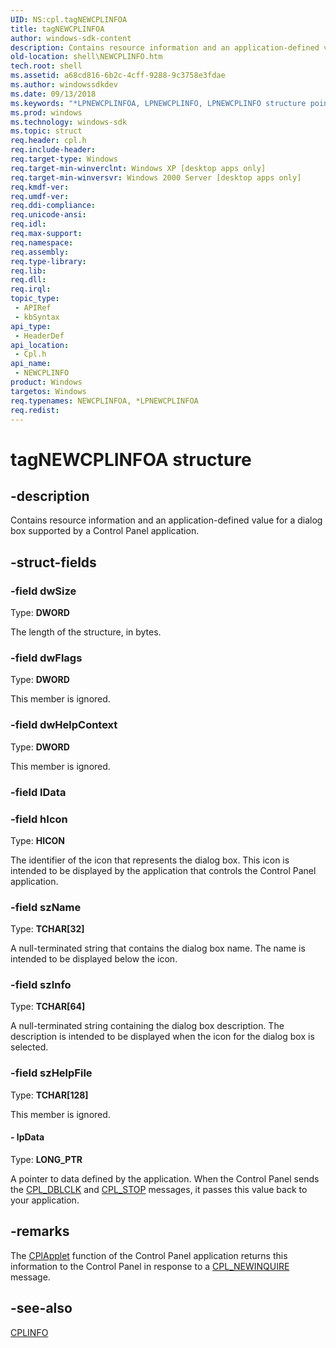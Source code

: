 ```yaml
---
UID: NS:cpl.tagNEWCPLINFOA
title: tagNEWCPLINFOA
author: windows-sdk-content
description: Contains resource information and an application-defined value for a dialog box supported by a Control Panel application.
old-location: shell\NEWCPLINFO.htm
tech.root: shell
ms.assetid: a68cd816-6b2c-4cff-9288-9c3758e3fdae
ms.author: windowssdkdev
ms.date: 09/13/2018
ms.keywords: "*LPNEWCPLINFOA, LPNEWCPLINFO, LPNEWCPLINFO structure pointer [Windows Shell], NEWCPLINFO, NEWCPLINFO structure [Windows Shell], NEWCPLINFOA, _win32_NEWCPLINFO, cpl/LPNEWCPLINFO, cpl/NEWCPLINFO, shell.NEWCPLINFO, tagNEWCPLINFOA"
ms.prod: windows
ms.technology: windows-sdk
ms.topic: struct
req.header: cpl.h
req.include-header: 
req.target-type: Windows
req.target-min-winverclnt: Windows XP [desktop apps only]
req.target-min-winversvr: Windows 2000 Server [desktop apps only]
req.kmdf-ver: 
req.umdf-ver: 
req.ddi-compliance: 
req.unicode-ansi: 
req.idl: 
req.max-support: 
req.namespace: 
req.assembly: 
req.type-library: 
req.lib: 
req.dll: 
req.irql: 
topic_type:
 - APIRef
 - kbSyntax
api_type:
 - HeaderDef
api_location:
 - Cpl.h
api_name:
 - NEWCPLINFO
product: Windows
targetos: Windows
req.typenames: NEWCPLINFOA, *LPNEWCPLINFOA
req.redist: 
---
```


# tagNEWCPLINFOA structure


## -description


Contains resource information and an application-defined value for a dialog box supported by a Control Panel application.


## -struct-fields




### -field dwSize

Type: <b>DWORD</b>

The length of the structure, in bytes.


### -field dwFlags

Type: <b>DWORD</b>

This member is ignored.


### -field dwHelpContext

Type: <b>DWORD</b>

This member is ignored.


### -field lData

 


### -field hIcon

Type: <b>HICON</b>

The identifier of the icon that represents the dialog box. This icon is intended to be displayed by the application that controls the Control Panel application.


### -field szName

Type: <b>TCHAR[32]</b>

A null-terminated string that contains the dialog box name. The name is intended to be displayed below the icon.


### -field szInfo

Type: <b>TCHAR[64]</b>

A null-terminated string containing the dialog box description. The description is intended to be displayed when the icon for the dialog box is selected.


### -field szHelpFile

Type: <b>TCHAR[128]</b>

This member is ignored.


#### - lpData

Type: <b>LONG_PTR</b>

A pointer to data defined by the application. When the Control Panel sends the <a href="https://msdn.microsoft.com/68d74372-2fc2-45ed-8f77-574b943d28fa">CPL_DBLCLK</a> and <a href="https://msdn.microsoft.com/4f632b91-8200-42a3-90cc-a98889704ca4">CPL_STOP</a> messages, it passes this value back to your application.


## -remarks



The <a href="https://msdn.microsoft.com/23063e34-9d77-4167-83cd-8561accf0a8d">CPlApplet</a> function of the Control Panel application returns this information to the Control Panel in response to a <a href="https://msdn.microsoft.com/af52889c-7180-4690-8ed1-a0eb0a9dff35">CPL_NEWINQUIRE</a> message.




## -see-also




<a href="https://msdn.microsoft.com/707950c9-c242-43b2-b665-c97a89e632c5">CPLINFO</a>
 

 

